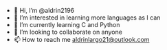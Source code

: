 - 👋 Hi, I’m @aldrin2196
- 👀 I’m interested in learning more languages as I can
- 🌱 I’m currently learning C and Python
- 💞️ I’m looking to collaborate on anyone
- 📫 How to reach me aldrinlargo21@outlook.com

<!---
aldrin2196/aldrin2196 is a ✨ special ✨ repository because its `README.md` (this file) appears on your GitHub profile.
You can click the Preview link to take a look at your changes.
--->
